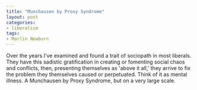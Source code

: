 ```yaml
---
title: "Munchausen by Proxy Syndrome"
layout: post
categories:
- liberalism
tags:
- Marlin Newburn
---
```


Over the years I've examined and found a trait of sociopath in most liberals. They have this sadistic gratification in creating or fomenting social chaos and conflicts, then, presenting themselves as 'above it all,' they arrive to fix the problem they themselves caused or perpetuated. Think of it as mental illness. A Munchausen by Proxy Syndrome, but on a very large scale.